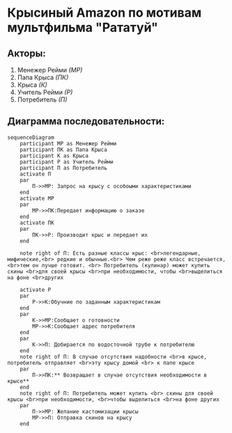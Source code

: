# Крысиный Amazon по мотивам мультфильма "Рататуй"

## Акторы:

1. Менежер Рейми *(МР)*
2. Папа Крыса *(ПК)*
3. Крыса *(К)*
4. Учитель Рейми *(Р)*
5. Потребитель *(П)*

## Диаграмма последовательности:

```mermaid
sequenceDiagram
    participant МР as Менежер Рейми
    participant ПК as Папа Крыса
    participant К as Крыса
    participant Р as Учитель Рейми
    participant П as Потребитель
    activate П
    par
        П->>МР: Запрос на крысу с особоыми характеристиками 
    end
    activate МР
    par
        МР->>ПК:Передает информацию о заказе
    end
    activate ПК
    par
        ПК->>Р: Производит крыс и передает их
    end

    note right of П: Есть разные классы крыс: <br>легендарные, мифические,<br> редкие и обычные.<br> Чем реже реже класс встречается,<br>тем он лучше готовит. <br> Потребитель (кулинар) может купить скины <br>для своей крысы <br>при необходимости, чтобы <br>выделиться на фоне <br>других

    activate Р
    par 
        Р->>К:Обучние по заданным характеристикам
    end
    par
        К->>МР:Сообщает о готовности 
        МР->>К:Сообщает адрес потребителя
    end
    par
        К->>П: Добирается по водосточной трубе к потребителю
    end
    note right of П: В случае отсутствия надобности <br>в крысе, потребитель отправляет <br>эту крысу домой <br> к папе крысе
    par
        П->>ПК:** Возвращает в случае отсутствия необходимости в крысе**
    end
    note right of П: Потребитель может купить <br> скины для своей крысы <br>при необходимости, <br>чтобы выделиться <br>на фоне других
    par
        П->>МР: Желание кастомизации крысы
        МР->>П: Отправка скинов на крысу
    end
     
```
        
    
    
    
        
        
